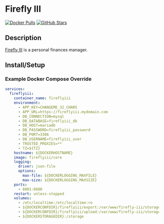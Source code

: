 # Firefly III

[![Docker Pulls](https://img.shields.io/docker/pulls/jc5x/firefly-iii?style=flat-square&color=607D8B&label=docker%20pulls&logo=docker)](https://hub.docker.com/r/jc5x/firefly-iii)
[![GitHub Stars](https://img.shields.io/github/stars/firefly-iii/docker?style=flat-square&color=607D8B&label=github%20stars&logo=github)](https://github.com/firefly-iii/docker)

## Description

[Firefly III](https://github.com/firefly-iii/firefly-iii) is a personal finances manager.

## Install/Setup

### Example Docker Compose Override

```yaml
services:
  fireflyiii:
    container_name: fireflyiii
    environment:
      - APP_KEY=CHANGEME_32_CHARS
      - APP_URL=https://fireflyiii.mydomain.com
      - DB_CONNECTION=mysql
      - DB_DATABASE=fireflyiii_db
      - DB_HOST=mariadb
      - DB_PASSWORD=fireflyiii_password
      - DB_PORT=3306
      - DB_USERNAME=fireflyiii_user
      - TRUSTED_PROXIES=**
      - TZ=${TZ}
    hostname: ${DOCKERHOSTNAME}
    image: fireflyiii/core
    logging:
      driver: json-file
      options:
        max-file: ${DOCKERLOGGING_MAXFILE}
        max-size: ${DOCKERLOGGING_MAXSIZE}
    ports:
      - 8001:8080
    restart: unless-stopped
    volumes:
      - /etc/localtime:/etc/localtime:ro
      - ${DOCKERCONFDIR}/fireflyiii/export:/var/www/firefly-iii/storage/export
      - ${DOCKERCONFDIR}/fireflyiii/upload:/var/www/firefly-iii/storage/upload
      - ${DOCKERSTORAGEDIR}:/storage
```
